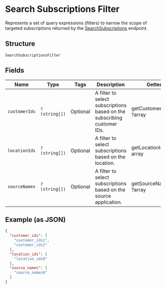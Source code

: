 
# Search Subscriptions Filter

Represents a set of query expressions (filters) to narrow the scope of targeted subscriptions returned by
the [SearchSubscriptions](../../doc/apis/subscriptions.md#search-subscriptions) endpoint.

## Structure

`SearchSubscriptionsFilter`

## Fields

| Name | Type | Tags | Description | Getter | Setter |
|  --- | --- | --- | --- | --- | --- |
| `customerIds` | `?(string[])` | Optional | A filter to select subscriptions based on the subscribing customer IDs. | getCustomerIds(): ?array | setCustomerIds(?array customerIds): void |
| `locationIds` | `?(string[])` | Optional | A filter to select subscriptions based on the location. | getLocationIds(): ?array | setLocationIds(?array locationIds): void |
| `sourceNames` | `?(string[])` | Optional | A filter to select subscriptions based on the source application. | getSourceNames(): ?array | setSourceNames(?array sourceNames): void |

## Example (as JSON)

```json
{
  "customer_ids": [
    "customer_ids1",
    "customer_ids2"
  ],
  "location_ids": [
    "location_ids0"
  ],
  "source_names": [
    "source_names8"
  ]
}
```

